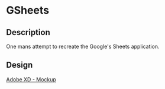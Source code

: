 # GSheets

## **Description**

One mans attempt to recreate the Google's Sheets application.

## **Design**

[Adobe XD - Mockup][AdobeXD]

<!-- References -->
[AdobeXD]: https://xd.adobe.com/view/4ebc0ada-0c97-464a-a051-9b15f4395938-1bef/
